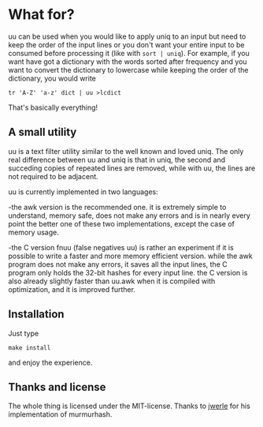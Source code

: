 What for?
=========

uu can be used when you would like to apply uniq to an
input but need to keep the order of the input lines or
you don't want your entire input to be consumed before
processing it (like with `sort | uniq`).
For example, if you want have got a dictionary with the
words sorted after frequency and you want to convert the
dictionary to lowercase while keeping the order of the
dictionary, you would write

	tr 'A-Z' 'a-z' dict | uu >lcdict

That's basically everything!

A small utility
---------------

uu is a text filter utility similar to the well known and
loved uniq. The only real difference between uu and uniq
is that in uniq, the second and succeding copies of repeated
lines are removed, while with uu, the lines are not required
to be adjacent.

uu is currently implemented in two languages:

-the awk version is the recommended one. it is extremely simple
	to understand, memory safe, does not make any errors
	and is in nearly every point the better one of these
	two implementations, except the case of memory usage.

-the C version fnuu (false negatives uu) is rather an experiment if it is possible to write a
	faster and more memory efficient version. while the awk program does
	not make any errors, it saves all the input lines,
	the C program only holds the 32-bit hashes for every input line.
	the C version is also already slightly faster
	than uu.awk when it is compiled with optimization,
	and it is improved further.

Installation
------------

Just type

	make install

and enjoy the experience.

Thanks and license
------------------

The whole thing is licensed under the MIT-license.
Thanks to [jwerle](https://www.github.com/jwerle) for his
implementation of murmurhash.
